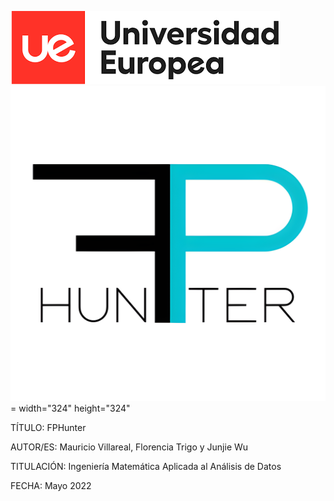 ![Image text](https://github.com/smwko/FPHunter/blob/main/Recursos/UEM%20LOGO.png) 
![Image text](https://github.com/smwko/FPHunter/blob/main/Recursos/Logo%20FPHunter.jpg) = width="324" height="324"

TÍTULO: FPHunter

AUTOR/ES: Mauricio Villareal, Florencia Trigo y Junjie Wu

TITULACIÓN: Ingeniería Matemática Aplicada al Análisis de Datos

FECHA: Mayo 2022


